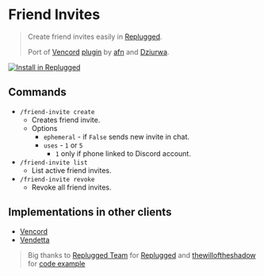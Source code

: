# Friend Invites
> Create friend invites easily in [Replugged](https://replugged.dev/).
>
> Port of [Vencord](https://vencord.dev) [plugin](https://github.com/Vendicated/Vencord/blob/main/src/plugins/friendInvites/index.ts) by [afn](https://github.com/xafn) and [Dziurwa](https://github.com/Dziurwa14).

[![Install in Replugged](https://img.shields.io/badge/-Install%20in%20Replugged-blue?style=for-the-badge&logo=none)](https://replugged.dev/install?identifier=xyz.noplagi.friendinvites)

## Commands
- `/friend-invite create`
  - Creates friend invite.
  - Options
    - `ephemeral` - if `False` sends new invite in chat.
    - `uses` - `1` or `5`
      - `1` only if phone linked to Discord account.
- `/friend-invite list`
  - List active friend invites.
- `/friend-invite revoke`
  - Revoke all friend invites.

## Implementations in other clients
- [Vencord](https://vencord.dev/plugins/FriendInvites)
- [Vendetta](https://discord.com/channels/1015931589865246730/1093941056078364763/1093941056078364763)


> Big thanks to [Replugged Team](https://github.com/replugged-org) for [Replugged](https://github.com/replugged-org/replugged) and [thewilloftheshadow](https://github.com/thewilloftheshadow) for [code example](https://github.com/thewilloftheshadow/replugged-tags)